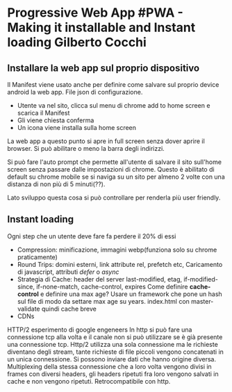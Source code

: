 # Progressive Web App #PWA - Making it installable and Instant loading Gilberto Cocchi

## Installare la web app sul proprio dispositivo
Il Manifest viene usato anche per definire come salvare sul proprio device android la web app. File json di configurazione.

* Utente va nel sito, clicca sul menu di chrome add to home screen e scarica il Manifest
* Gli viene chiesta conferma
* Un icona viene installa sulla home screen

La web app a questo punto si apre in full screen senza dover aprire il browser. Si può abilitare o meno la barra degli indirizzi.

Si può fare l'auto prompt che permette all'utente di salvare il sito sull'home screen senza passare dalle impostazioni di chrome. Questo è abilitato di default su chrome mobile se si naviga su un sito per almeno 2 volte con una distanza di non più di 5 minuti(??).

Lato sviluppo questa cosa si può controllare per renderla più user friendly.

## Instant loading
Ogni step che un utente deve fare fa perdere il 20% di essi

* Compression: minificazione, immagini webp(funziona solo su chrome praticamente)
* Round Trips: domini esterni, link attribute rel, prefetch etc, Caricamento di javascript, attributi *defer* o *async*
* Strategia di Cache: header del server last-modified, etag, if-modified-since, if-none-match, cache-control, expires
  Come definire **cache-control** e definire una max age?
  Usare un framework che pone un hash sul file di modo da settare max age su years. index.html con master-validate quindi cache breve
* CDNs

HTTP/2 esperimento di google engeneers
In http si può fare una connessione tcp alla volta e il canale non si può utilizzare se è già presente una connessione tcp.
Http/2 utilizza una sola connessione ma le richieste diventano degli stream, tante richieste di file piccoli vengono concatenati in un unica connessione. Si possono inviare dati che hanno origine diversa.
Multiplexing della stessa connessione che a loro volta vengono divisi in frames con diversi headers, gli headers ripetuti fra loro vengono salvati in cache e non vengono ripetuti.
Retrocompatibile con http.
